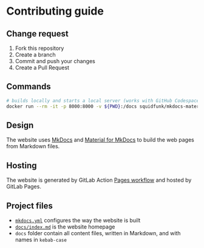 # Contributing guide

## Change request

1. Fork this repository
2. Create a branch
3. Commit and push your changes
4. Create a Pull Request

## Commands

```bash
# builds locally and starts a local server (works with GitHub Codespace)
docker run --rm -it -p 8000:8000 -v ${PWD}:/docs squidfunk/mkdocs-material
```

## Design

The website uses [MkDocs](https://www.mkdocs.org) and [Material for MkDocs](https://squidfunk.github.io/mkdocs-material/) to build the web pages from Markdown files.

## Hosting

The website is generated by GitLab Action [Pages workflow](https://github.com/devpro/rancher-ecosystem/actions/workflows/pages.yml) and hosted by GitLab Pages.

## Project files

* [`mkdocs.yml`](mkdocs.yml) configures the way the website is built
* [`docs/index.md`](docs/index.md) is the website homepage
* `docs` folder contain all content files, written in Markdown, and with names in `kebab-case`
